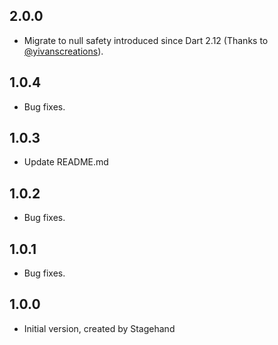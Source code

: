 ## 2.0.0
- Migrate to null safety introduced since Dart 2.12 (Thanks to [@yivanscreations](https://github.com/yivanscreations)).

## 1.0.4
- Bug fixes.

## 1.0.3
- Update README.md

## 1.0.2
- Bug fixes.

## 1.0.1
- Bug fixes.

## 1.0.0
- Initial version, created by Stagehand
